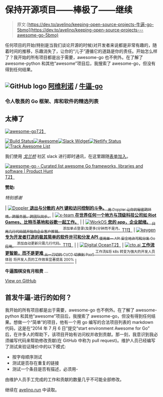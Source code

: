 # 保持开源项目——棒极了——继续

> 原文:[https://dev.to/avelino/keeping-open-source-projects-牛逼-go-5bmo](https://dev.to/avelino/keeping-open-source-projects---awesome-go-5bmo)

任何项目的开始(特别是当我们谈论开源的时候)对开发者来说都是非常有趣的，随着时间的推移，乐趣消失了，让你的“儿子”遵循它的道路是你的责任。开始怎么样了？我开始的所有项目都是出于需要，awesome-go 也不例外。在了解了 awesome-python 和其他“awesome”项目后，我搜索了 awesome-go，但没有得到任何结果。

## ![GitHub logo](../Images/75095a8afc1e0f207cda715962e75c8d.png) [阿维利诺](https://github.com/avelino) / [牛逼-go](https://github.com/avelino/awesome-go)

### 令人敬畏的 Go 框架、库和软件的精选列表

<article class="markdown-body entry-content container-lg" itemprop="text">

# 太棒了

[![awesome-go](../Images/6be8bc751b95e7025b4a355cb13881cc.png "awesome-go")T2】](https://awesome-go.com/)

[![Build Status](../Images/64d22e0e99709aadfcf5bfc2cb8dd31f.png)](https://github.com/avelino/awesome-go/actions/workflows/tests.yaml?query=branch%3Amain)[![Awesome](../Images/36feee485a7ffdf30a592e3eb79d4221.png)](https://github.com/sindresorhus/awesome)[![Slack Widget](../Images/acf49d5f514d9658d8312d3ee2897fb7.png)](https://gophers.slack.com/messages/awesome)[![Netlify Status](../Images/671d7c247d70c24bbaed375649854c50.png)](https://app.netlify.com/sites/awesome-go/deploys)[![Track Awesome List](../Images/07fdc99f6e69c0f46b72d9aaeb409c4e.png)](https://www.trackawesomelist.com/avelino/awesome-go/)

我们使用 *[戈兰桥](https://github.com/gobridge/about-us/blob/master/README.md)* 社区 slack 进行即时通讯，在这里跟随[表单加入](https://invite.slack.golangbridge.org/)。

[![awesome-go - Curated list awesome Go frameworks, libraries and software | Product Hunt](../Images/17b377955f1b044dc0f79734c22a8f94.png)T2】](https://www.producthunt.com/posts/awesome-go?utm_source=badge-featured&utm_medium=badge&utm_souce=badge-awesome-go)

**赞助:**

*特别感谢*

| [![Doppler](../Images/757bf87682a5f9f7994645bf4af9561a.png)
**退出与分散的 API 键和访问控制的斗争。**
<sub>用 Doppler 让你的秘密跨环境、跨服务器、跨团队同步。</sub>](https://bit.ly/awesome-go-doppler) | [![x-team](../Images/234dcdd10e00e89eeaa389c24c7d8ed3.png)
**在世界任何一个地方与顶级科技公司如 Riot Games、比特币基地和谷歌一起工作。**](https://bit.ly/awesome-go-xteam) |
| [![WorkOS](../Images/d45869be748d9440eaa8f5132f8076a8.png)
**您的 app，企业就绪。**
<sub>只用几行代码就开始向企业客户推销。</sub>
<sup>添加单点登录(及更多)分钟而不是月。</sup>T11】](https://bit.ly/awesome-go-workos) | [![keygen](../Images/5a02dd04eb530ebee15e41af1ac35e7e.png)
**专为开发者打造的极其简单的软件许可和分发 API**
<sub>使用单一 API 安全地许可和分发 Go 应用。</sub>
<sup>添加自动更新只需几行代码。</sup>T11】](https://bit.ly/awesome-go-keygen) |
| [![Digital Ocean](../Images/b5356d17e77c866f60a74b127955be7a.png)T2】](https://bit.ly/awesome-go-digitalocean) | [![cto.ai](../Images/e8ea395970aed544fddd02a22ffc8db6.png)
**工作流更智能，而不是更难**
<sub>从一刀切的 CI/CD 切换到 PaaS</sub>
<sup>工作流&将 k8s 转变为强大的开发人员体验</sup>
<sup>将开发人员的工作效率显著提高 200%</sup>](https://bit.ly/awesome-go-ctoai) |

**牛逼围棋没有月租费** …

</article>

[View on GitHub](https://github.com/avelino/awesome-go)

## [](#how-did-the-starting-awesomego)首发牛逼-进行的如何？

我开始的所有项目都是出于需要，awesome-go 也不例外。在了解了 awesome-python 和其他“awesome”项目后，我搜索了 awesome-go，但没有得到任何结果。想做一个“简单”的项目，他有一个用 go 编写的合法项目列表的 markdown 代码，这是在“2014 年 7 月 6 日”提交“start environment Awesome for Go”
后，在许多人的帮助下，该项目开始有访问权并收到贡献。那一刻，我意识到我必须编写代码来帮助修改贡献(在 GitHub 中称为 pull request)。维护人员已经编写了测试来验证降价中的以下模式:

*   按字母顺序测试
*   测试是否存在重复的链接
*   测试一个条目是否有描述，必须用-

由维护人员手工完成的工作和贡献的数量几乎不可能全部修改。

继续在 [avelino.run](https://avelino.run/keeping-open-source-projects-awesome-go/) 中读取。